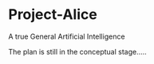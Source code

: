 # Project-Alice
A true General Artificial Intelligence

The plan is still in the conceptual stage.....
